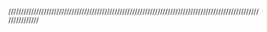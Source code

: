 <!-- todo : bank list -->

<!-- todo 1.1 :  bank list structure and build  -->
<!-- todo 1.2 : logo will be in middle and user and pin will be in right side -->
<!-- todo 1.3 :  welcome message will be in left side  -->
<!-- todo 1.4 : there will be different currency formate on different account -->
<!-- todo 1.5 : there will be different date and formate on different account -->
<!-- todo 1.6 : request loan function will be improve   -->
<!-- todo 1.6 : there will be 5 minute of countdown ( if user does'nt do any action ) -->
<!-- todo 1.6.1 : users will be forced log out  -->
<!-- todo 2 : more features will be added near future ! :) -->

///////////////////////////////////////////////////////////////////////////////////////////////////////////////

<!-- point 1 : wil add error pin event ( boom/ horror thing ) -->

<!-- point 2 : will add more animation  and transition -->

<!-- point 3 : will add an alert where i will tell there is a username and pin  -->

<!-- point 3.1 : will add more section where it shows more user name and pin -->

<!-- point 4 : add a event in sort  if the user click too much sort button there will a an warning you are clicking the sort button too much or too frequently  -->
